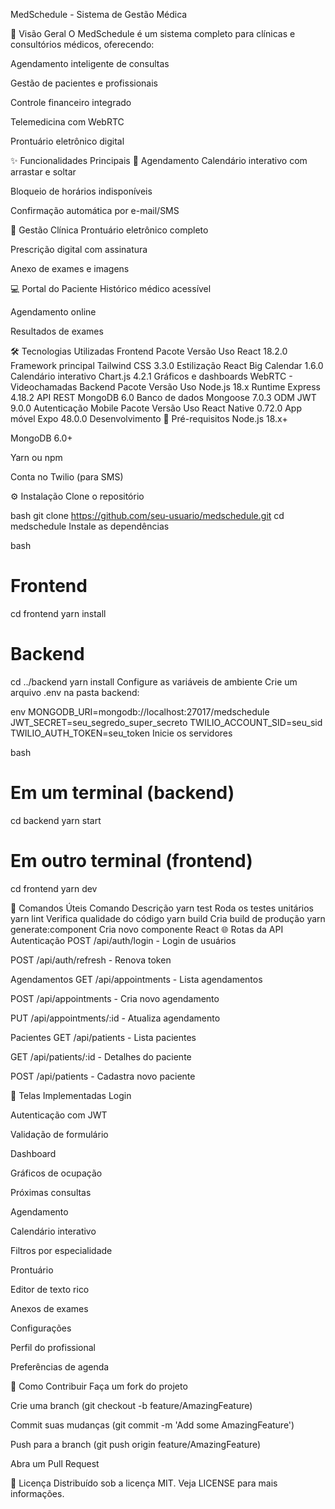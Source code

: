  MedSchedule - Sistema de Gestão Médica

🚀 Visão Geral
O MedSchedule é um sistema completo para clínicas e consultórios médicos, oferecendo:

Agendamento inteligente de consultas

Gestão de pacientes e profissionais

Controle financeiro integrado

Telemedicina com WebRTC

Prontuário eletrônico digital

✨ Funcionalidades Principais
📅 Agendamento
Calendário interativo com arrastar e soltar

Bloqueio de horários indisponíveis

Confirmação automática por e-mail/SMS

🏥 Gestão Clínica
Prontuário eletrônico completo

Prescrição digital com assinatura

Anexo de exames e imagens

💻 Portal do Paciente
Histórico médico acessível

Agendamento online

Resultados de exames

🛠️ Tecnologias Utilizadas
Frontend
Pacote	Versão	Uso
React	18.2.0	Framework principal
Tailwind CSS	3.3.0	Estilização
React Big Calendar	1.6.0	Calendário interativo
Chart.js	4.2.1	Gráficos e dashboards
WebRTC	-	Videochamadas
Backend
Pacote	Versão	Uso
Node.js	18.x	Runtime
Express	4.18.2	API REST
MongoDB	6.0	Banco de dados
Mongoose	7.0.3	ODM
JWT	9.0.0	Autenticação
Mobile
Pacote	Versão	Uso
React Native	0.72.0	App móvel
Expo	48.0.0	Desenvolvimento
🚨 Pré-requisitos
Node.js 18.x+

MongoDB 6.0+

Yarn ou npm

Conta no Twilio (para SMS)

⚙️ Instalação
Clone o repositório

bash
git clone https://github.com/seu-usuario/medschedule.git
cd medschedule
Instale as dependências

bash
# Frontend
cd frontend
yarn install

# Backend
cd ../backend
yarn install
Configure as variáveis de ambiente
Crie um arquivo .env na pasta backend:

env
MONGODB_URI=mongodb://localhost:27017/medschedule
JWT_SECRET=seu_segredo_super_secreto
TWILIO_ACCOUNT_SID=seu_sid
TWILIO_AUTH_TOKEN=seu_token
Inicie os servidores

bash
# Em um terminal (backend)
cd backend
yarn start

# Em outro terminal (frontend)
cd frontend
yarn dev


🔧 Comandos Úteis
Comando	Descrição
yarn test	Roda os testes unitários
yarn lint	Verifica qualidade do código
yarn build	Cria build de produção
yarn generate:component	Cria novo componente React
🌐 Rotas da API
Autenticação
POST /api/auth/login - Login de usuários

POST /api/auth/refresh - Renova token

Agendamentos
GET /api/appointments - Lista agendamentos

POST /api/appointments - Cria novo agendamento

PUT /api/appointments/:id - Atualiza agendamento

Pacientes
GET /api/patients - Lista pacientes

GET /api/patients/:id - Detalhes do paciente

POST /api/patients - Cadastra novo paciente

📱 Telas Implementadas
Login

Autenticação com JWT

Validação de formulário

Dashboard

Gráficos de ocupação

Próximas consultas

Agendamento

Calendário interativo

Filtros por especialidade

Prontuário

Editor de texto rico

Anexos de exames

Configurações

Perfil do profissional

Preferências de agenda

🤝 Como Contribuir
Faça um fork do projeto

Crie uma branch (git checkout -b feature/AmazingFeature)

Commit suas mudanças (git commit -m 'Add some AmazingFeature')

Push para a branch (git push origin feature/AmazingFeature)

Abra um Pull Request

📄 Licença
Distribuído sob a licença MIT. Veja LICENSE para mais informações.
